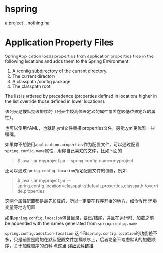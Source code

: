 # hspring
a project ...nothing.ha 


#  Application Property Files

SpringApplication loads properties from application.properties files in the following locations and adds them to the Spring Environment:

1. A /config subdirectory of the current directory.
2. The current directory
3. A classpath /config package
4. The classpath root

The list is ordered by precedence (properties defined in locations higher in the list override those defined in lower locations).

该列表是按优先级排序的（列表中较高位置定义的属性覆盖在较低位置定义的属性）。

也可以使用YAML，也就是.yml文件替换.properties文件，感觉.yml更优雅一些 嘿嘿。

如果你不想使用``application.properties``作为配置文件，可以通过配置``spring.config.name``属性，用你自己喜欢的文件，比如下面的
> $ java -jar myproject.jar --spring.config.name=myproject

还可以通过``spring.config.location``指定配置文件的位置，例如
> $ java -jar myproject.jar --spring.config.location=classpath:/default.properties,classpath:/override.properties

这两个属性配置都是最先加载的，所以一定要在程序开始的地方，如命令行 环境变量等地方配置

如果``spring.config.location``包含目录，要已/结尾，并且在运行时、加载之前 be appended with the names generated from ``spring.config.name ``

``spring.config.addition-location`` 这个和``spring.config.location``的功能差不多，只是前置是附加在默认配置文件加载顺序上，后者完全不考虑默认的加载顺序，关于加载顺序的资料  点这里 
[详细资料链接](https://docs.spring.io/spring-boot/docs/2.0.0.M7/reference/htmlsingle/#boot-features-external-config-application-property-files)

